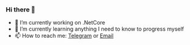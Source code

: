 ### Hi there 👋

<!--
**AminEghbalian/AminEghbalian** is a ✨ _special_ ✨ repository because its `README.md` (this file) appears on your GitHub profile.

Here are some ideas to get you started:

- 🔭 I’m currently working on ...
- 🌱 I’m currently learning ...
- 👯 I’m looking to collaborate on ...
- 🤔 I’m looking for help with ...
- 💬 Ask me about ...
- 📫 How to reach me: ...
- 😄 Pronouns: ...
- ⚡ Fun fact: ...
-->


- 🔭 I’m currently working on .NetCore
- 🌱 I’m currently learning anything I need to know to progress myself
- 📫 How to reach me: [Telegram](https://t.me/IamAminEg) or [Email](mailto:amineghbalian1@gmail.com)
